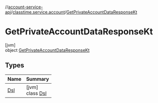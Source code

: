 //[account-service-api](../../../index.md)/[classtime.service.account](../index.md)/[GetPrivateAccountDataResponseKt](index.md)

# GetPrivateAccountDataResponseKt

[jvm]\
object [GetPrivateAccountDataResponseKt](index.md)

## Types

| Name | Summary |
|---|---|
| [Dsl](-dsl/index.md) | [jvm]<br>class [Dsl](-dsl/index.md) |
